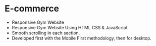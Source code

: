 # E-commerce

- Responsive Gym Website
- Responsive Gym Website Using HTML CSS & JavaScript
- Smooth scrolling in each section.
- Developed first with the Mobile First methodology, then for desktop.
